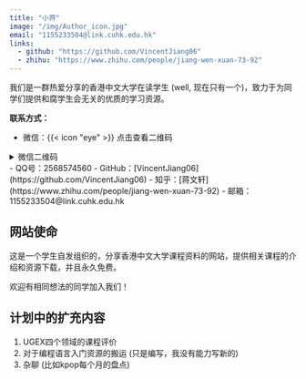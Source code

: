 ```yaml
---
title: "小蒋"
image: "/img/Author_icon.jpg"
email: "1155233504@link.cuhk.edu.hk"
links:
  - github: "https://github.com/VincentJiang06"
  - zhihu: "https://www.zhihu.com/people/jiang-wen-xuan-73-92"
---
```


我们是一群热爱分享的香港中文大学在读学生 (well, 现在只有一个)，致力于为同学们提供和腐学生会无关的优质的学习资源。

**联系方式：**
- 微信：{{< icon "eye" >}} 点击查看二维码
<details>
<summary>微信二维码</summary>

![微信二维码](/img/wechat_info.jpg)

</details>
- QQ号：2568574560
- GitHub：[VincentJiang06](https://github.com/VincentJiang06)
- 知乎：[蒋文轩](https://www.zhihu.com/people/jiang-wen-xuan-73-92)
- 邮箱：1155233504@link.cuhk.edu.hk

## 网站使命

这是一个学生自发组织的，分享香港中文大学课程资料的网站，提供相关课程的介绍和资源下载，并且永久免费。

欢迎有相同想法的同学加入我们！

## 计划中的扩充内容
1. UGEX四个领域的课程评价
2. 对于编程语言入门资源的搬运 (只是编写，我没有能力写新的)
3. 杂聊 (比如kpop每个月的盘点)